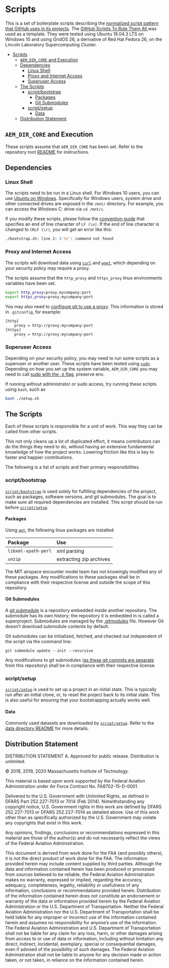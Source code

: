 # Scripts

This is a set of boilerplate scripts describing the [normalized script pattern that GitHub uses in its projects](https://github.blog/2015-06-30-scripts-to-rule-them-all/). The [GitHub Scripts To Rule Them All
](https://github.com/github/scripts-to-rule-them-all) was used as a template. They were tested using Ubuntu 18.04.3 LTS on Windows 10 and using GridOS 26, a derivative of Red Hat Fedora 26, on the Lincoln Laboratory Supercomputing Cluster.

- [Scripts](#scripts)
  - [`AEM_DIR_CORE` and Execution](#aem_dir_core-and-execution)
  - [Dependencies](#dependencies)
    - [Linux Shell](#linux-shell)
    - [Proxy and Internet Access](#proxy-and-internet-access)
    - [Superuser Access](#superuser-access)
  - [The Scripts](#the-scripts)
    - [script/bootstrap](#scriptbootstrap)
      - [Packages](#packages)
      - [Git Submodules](#git-submodules)
    - [script/setup](#scriptsetup)
      - [Data](#data)
  - [Distribution Statement](#distribution-statement)

## `AEM_DIR_CORE` and Execution

These scripts assume that `AEM_DIR_CORE` has been set. Refer to the repository root [README](../README.md) for instructions.

## Dependencies

### Linux Shell

The scripts need to be run in a Linux shell. For Windows 10 users, you can use [Ubuntu on Windows](https://tutorials.ubuntu.com/tutorial/tutorial-ubuntu-on-windows#0). Specifically for Windows users, system drive and other connected drives are exposed in the `/mnt/` directory. For example, you can access the Windows C: drive via `cd /mnt/c`.

If you modify these scripts, please follow the [convention guide](https://github.com/Airspace-Encounter-Models/em-overview/blob/master/CONTRIBUTING.md#convention-guide) that specifies an end of line character of `LF (\n)`. If the end of line character is changed to `CRLF (\r)`, you will get an error like this:

```bash
./bootstrap.sh: line 2: $'\r': command not found
```

### Proxy and Internet Access

The scripts will download data using [`curl`](https://curl.haxx.se/docs/manpage.html) and [`wget`](https://manpages.ubuntu.com/manpages/trusty/man1/wget.1.html), which depending on your security policy may require a proxy.

The scripts assume that the `http_proxy` and `https_proxy` linux environments variables have been set.

```bash
export http_proxy=proxy.mycompany:port
export https_proxy=proxy.mycompany:port
```

You may also need to [configure git to use a proxy](https://stackoverflow.com/q/16067534). This information is stored in `.gitconfig`, for example:

```git
[http]
	proxy = http://proxy.mycompany:port
[https]
	proxy = http://proxy.mycompany:port
```

### Superuser Access

Depending on your security policy, you may need to run some scripts as a superuser or another user. These scripts have been tested using [`sudo`](https://manpages.ubuntu.com/manpages/disco/en/man8/sudo.8.html). Depending on how you set up the system variable, `AEM_DIR_CORE` you may need to call [sudo with the `-E` flag](https://stackoverflow.com/a/8633575/363829), preserve env.

If running without administrator or sudo access, try running these scripts using `bash`, such as 

```bash
bash ./setup.sh
```

## The Scripts

Each of these scripts is responsible for a unit of work. This way they can be called from other scripts.

This not only cleans up a lot of duplicated effort, it means contributors can do the things they need to do, without having an extensive fundamental knowledge of how the project works. Lowering friction like this is key to faster and happier contributions.

The following is a list of scripts and their primary responsibilities.

### script/bootstrap

[`script/bootstrap`][bootstrap] is used solely for fulfilling dependencies of the project, such as packages, software versions, and git submodules. The goal is to make sure all required dependencies are installed. This script should be run before
[`script/setup`][setup].

#### Packages

Using [`apt`](https://help.ubuntu.com/lts/serverguide/apt.html), the following linux packages are installed:

| Package        |  Use |
| :-------------| :--  |
`libxml-xpath-perl` | xml parsing
`unzip` | extracting zip archives

The MIT airspace encounter model team has not knowingly modified any of these packages. Any modifications to these packages shall be in compliance with their respective license and outside the scope of this repository.

#### Git Submodules

A [git submodule](https://git-scm.com/book/en/v2/Git-Tools-Submodules) is a repository embedded inside another repository. The submodule has its own history; the repository it is embedded in is called a superproject. Submodules are managed by the [.gitmodules](../.gitmodules) file. However  Git doesn’t download submodule contents by default.

Git submodules can be initialized, fetched, and checked out independent of the script via the command line:

```git
git submodule update --init --recursive
```

Any modifications to git submodules ([as these git commits are separate](https://git-scm.com/book/en/v2/Git-Tools-Submodules) from this repository) shall be in compliance with their respective license.

### script/setup

[`script/setup`][setup] is used to set up a project in an initial state. This is typically run after an initial clone, or, to reset the project back to its initial state. This is also useful for ensuring that your bootstrapping actually works well.

#### Data

Commonly used datasets are downloaded by [`script/setup`][setup]. Refer to the [data directory README](../data/README.md) for more details.

<!--  NOT YET IMPLEMENTED BUT COMMENTED FOR FUTURE REFERENCE

### script/update

[`script/update`][update] is used to update the project after a fresh pull.

If you have not worked on the project for a while, running [`script/update`][update] after
a pull will ensure that everything inside the project is up to date and ready to work.

Typically, [`script/bootstrap`][bootstrap] is run inside this script. This is also a good
opportunity to run database migrations or any other things required to get the
state of the app into shape for the current version that is checked out.

### script/server

[`script/server`][server] is used to start the application.

For a web application, this might start up any extra processes that the 
application requires to run in addition to itself.

[`script/update`][update] should be called ahead of any application booting to ensure that
the application is up to date and can run appropriately.

### script/test

[`script/test`][test] is used to run the test suite of the application.

A good pattern to support is having an optional argument that is a file path.
This allows you to support running single tests.

Linting (i.e. rubocop, jshint, pmd, etc.) can also be considered a form of testing. These tend to run faster than tests, so put them towards the beginning of a [`script/test`][test] so it fails faster if there's a linting problem.

[`script/test`][test] should be called from [`script/cibuild`][cibuild], so it should handle
setting up the application appropriately based on the environment. For example,
if called in a development environment, it should probably call [`script/update`][update]
to always ensure that the application is up to date. If called from
[`script/cibuild`][cibuild], it should probably reset the application to a clean state.

### script/cibuild

[`script/cibuild`][cibuild] is used for your continuous integration server.
This script is typically only called from your CI server.

You should set up any specific things for your environment here before your tests
are run. Your test are run simply by calling [`script/test`][test].

### script/console

[`script/console`][console] is used to open a console for your application.

A good pattern to support is having an optional argument that is an environment
name, so you can connect to that environment's console.

You should configure and run anything that needs to happen to open a console for
the requested environment.

-->

## Distribution Statement

DISTRIBUTION STATEMENT A. Approved for public release. Distribution is unlimited.

© 2018, 2019, 2020 Massachusetts Institute of Technology.

This material is based upon work supported by the Federal Aviation Administration under Air Force Contract No. FA8702-15-D-0001.

Delivered to the U.S. Government with Unlimited Rights, as defined in DFARS Part 252.227-7013 or 7014 (Feb 2014). Notwithstanding any copyright notice, U.S. Government rights in this work are defined by DFARS 252.227-7013 or DFARS 252.227-7014 as detailed above. Use of this work other than as specifically authorized by the U.S. Government may violate any copyrights that exist in this work.

Any opinions, findings, conclusions or recommendations expressed in this material are those of the author(s) and do not necessarily reflect the views of the Federal Aviation Administration.

This document is derived from work done for the FAA (and possibly others), it is not the direct product of work done for the FAA. The information provided herein may include content supplied by third parties.  Although the data and information contained herein has been produced or processed from sources believed to be reliable, the Federal Aviation Administration makes no warranty, expressed or implied, regarding the accuracy, adequacy, completeness, legality, reliability or usefulness of any information, conclusions or recommendations provided herein. Distribution of the information contained herein does not constitute an endorsement or warranty of the data or information provided herein by the Federal Aviation Administration or the U.S. Department of Transportation.  Neither the Federal Aviation Administration nor the U.S. Department of Transportation shall be held liable for any improper or incorrect use of the information contained herein and assumes no responsibility for anyone’s use of the information. The Federal Aviation Administration and U.S. Department of Transportation shall not be liable for any claim for any loss, harm, or other damages arising from access to or use of data or information, including without limitation any direct, indirect, incidental, exemplary, special or consequential damages, even if advised of the possibility of such damages. The Federal Aviation Administration shall not be liable to anyone for any decision made or action taken, or not taken, in reliance on the information contained herein.

<!-- Relative Links -->
[bootstrap]: bootstrap.sh
[setup]: setup.sh
[update]: update.sh
[server]: server.sh
[test]: test.sh
[cibuild]: cibuild.sh
[console]: console.sh
